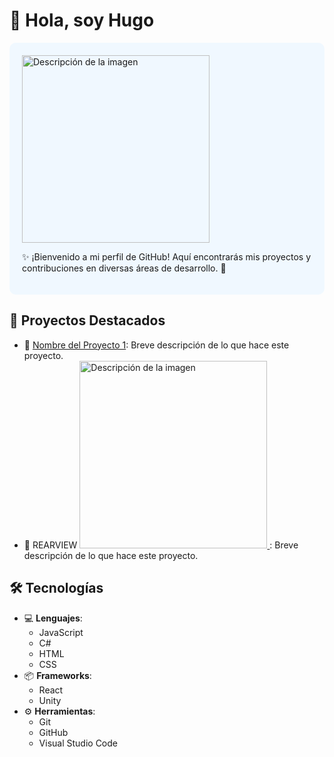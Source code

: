 # 👋 Hola, soy Hugo

<div style="background-color: #f0f8ff; padding: 20px; border-radius: 10px;">
    <img src="URL_DE_TU_IMAGEN" alt="Descripción de la imagen" width="300" />
    <p>✨ ¡Bienvenido a mi perfil de GitHub! Aquí encontrarás mis proyectos y contribuciones en diversas áreas de desarrollo. 🎉</p>
</div>

## 🚀 Proyectos Destacados

- 🌟 [Nombre del Proyecto 1](enlace-al-proyecto-1): Breve descripción de lo que hace este proyecto.
- 🌟 REARVIEW <a href="https://discord.gg/NFrnR39C" target="_blank">
    <img src="![image](https://github.com/user-attachments/assets/967eaf25-cb47-4618-9335-054a00c37e36)
" alt="Descripción de la imagen" width="300" />
</a>: Breve descripción de lo que hace este proyecto.


## 🛠️ Tecnologías

- 💻 **Lenguajes**: 
  - JavaScript
  - C#
  - HTML
  - CSS
- 📦 **Frameworks**: 
  - React
  - Unity
- ⚙️ **Herramientas**: 
  - Git
  - GitHub
  - Visual Studio Code

